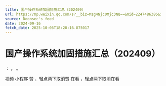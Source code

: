 ```yaml
---
title: 国产操作系统加固措施汇总（202409）
url: https://mp.weixin.qq.com/s?__biz=Mzg4Njc0Mjc3NQ==&mid=2247486386&idx=1&sn=5012c9a9e38820dd7e8ba964ee3f3bf4
source: Doonsec's feed
date: 2024-09-16
fetch_date: 2025-10-06T18:20:16.875017
---
```


# 国产操作系统加固措施汇总（202409）

：
，
。

视频
小程序
赞
，轻点两下取消赞
在看
，轻点两下取消在看